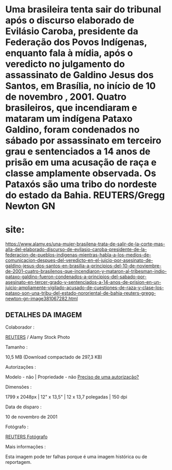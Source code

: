 # Uma brasileira tenta sair do tribunal após o discurso elaborado de Evilásio Caroba, presidente da Federação dos Povos Indígenas, enquanto fala à mídia, após o veredicto no julgamento do assassinato de Galdino Jesus dos Santos, em Brasília, no início de 10 de novembro , 2001. Quatro brasileiros, que incendiaram e mataram um indígena Pataxo Galdino, foram condenados no sábado por assassinato em terceiro grau e sentenciados a 14 anos de prisão em uma acusação de raça e classe amplamente observada. Os Pataxós são uma tribo do nordeste do estado da Bahia. REUTERS/Gregg Newton GN



# site: 

https://www.alamy.es/una-mujer-brasilena-trata-de-salir-de-la-corte-mas-alla-del-elaborado-discurso-de-evilasio-caroba-presidente-de-la-federacion-de-pueblos-indigenas-mientras-habla-a-los-medios-de-comunicacion-despues-del-veredicto-en-el-juicio-por-asesinato-de-galdino-jesus-dos-santos-en-brasilia-a-principios-del-10-de-noviembre-de-2001-cuatro-brasilenos-que-incendiaron-y-mataron-al-tribesman-indio-pataxo-galdino-fueron-condenados-a-principios-del-sabado-por-asesinato-en-tercer-grado-y-sentenciados-a-14-anos-de-prision-en-un-juicio-ampliamente-vigilado-acusado-de-cuestiones-de-raza-y-clase-los-pataxo-son-una-tribu-del-estado-nororiental-de-bahia-reuters-gregg-newton-gn-image381067282.html

## DETALHES DA IMAGEM

Colaborador :

[REUTERS](https://www.alamy.es/search/imageresults.aspx?cid=FTPYQLA93JH396SCAUER2MUB3WH5CZBCX4MM8D8SQUBNT7CPAXV2DRGQHPR56JBD&name=REUTERS&st=12&mode=0&comp=1) / Alamy Stock Photo

Tamanho :

10,5 MB (Download compactado de 297,3 KB)



Autorizações :

Modelo - não | Propriedade - não [Preciso de uma autorização?](https://www.alamy.es/help/what-is-model-release-property-release.aspx)

Dimensões :

1799 x 2048px | 12" x 13,5" | 12 x 13,7 polegadas | 150 dpi

Data de disparo :

10 de novembro de 2001

Fotógrafo :

[REUTERS Fotógrafo](https://www.alamy.es/search/imageresults.aspx?pseudoid={11FB5FA5-91DA-432B-875A-E22FE7333394}&name=REUTERS%2bPHOTOGRAPHER&st=11&mode=0&comp=1)

Mais informações :

Esta imagem pode ter falhas porque é uma imagem histórica ou de reportagem.